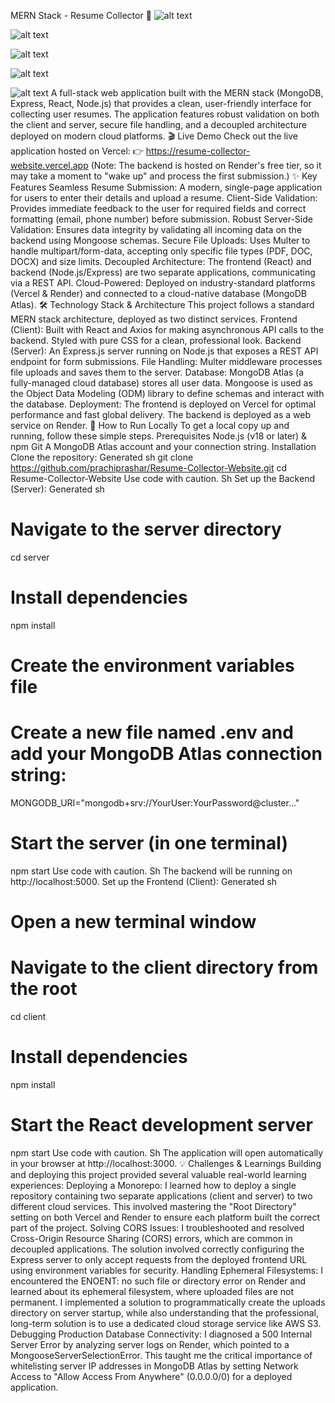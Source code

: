 MERN Stack - Resume Collector 🚀
![alt text](https://img.shields.io/badge/Live_Demo-Visit_Now-2ea44f?style=for-the-badge&logo=vercel)

![alt text](https://img.shields.io/badge/API-Live_on_Render-4D88FF?style=for-the-badge&logo=render)

![alt text](https://img.shields.io/badge/React-18-61DAFB?style=for-the-badge&logo=react)

![alt text](https://img.shields.io/badge/Node.js-20-43853d?style=for-the-badge&logo=node.js)

![alt text](https://img.shields.io/badge/MongoDB-Atlas-47A248?style=for-the-badge&logo=mongodb)
A full-stack web application built with the MERN stack (MongoDB, Express, React, Node.js) that provides a clean, user-friendly interface for collecting user resumes. The application features robust validation on both the client and server, secure file handling, and a decoupled architecture deployed on modern cloud platforms.
🎬 Live Demo
Check out the live application hosted on Vercel:
👉 https://resume-collector-website.vercel.app
(Note: The backend is hosted on Render's free tier, so it may take a moment to "wake up" and process the first submission.)
✨ Key Features
Seamless Resume Submission: A modern, single-page application for users to enter their details and upload a resume.
Client-Side Validation: Provides immediate feedback to the user for required fields and correct formatting (email, phone number) before submission.
Robust Server-Side Validation: Ensures data integrity by validating all incoming data on the backend using Mongoose schemas.
Secure File Uploads: Uses Multer to handle multipart/form-data, accepting only specific file types (PDF, DOC, DOCX) and size limits.
Decoupled Architecture: The frontend (React) and backend (Node.js/Express) are two separate applications, communicating via a REST API.
Cloud-Powered: Deployed on industry-standard platforms (Vercel & Render) and connected to a cloud-native database (MongoDB Atlas).
🛠️ Technology Stack & Architecture
This project follows a standard MERN stack architecture, deployed as two distinct services.
Frontend (Client): Built with React and Axios for making asynchronous API calls to the backend. Styled with pure CSS for a clean, professional look.
Backend (Server): An Express.js server running on Node.js that exposes a REST API endpoint for form submissions.
File Handling: Multer middleware processes file uploads and saves them to the server.
Database: MongoDB Atlas (a fully-managed cloud database) stores all user data. Mongoose is used as the Object Data Modeling (ODM) library to define schemas and interact with the database.
Deployment:
The frontend is deployed on Vercel for optimal performance and fast global delivery.
The backend is deployed as a web service on Render.
🚀 How to Run Locally
To get a local copy up and running, follow these simple steps.
Prerequisites
Node.js (v18 or later) & npm
Git
A MongoDB Atlas account and your connection string.
Installation
Clone the repository:
Generated sh
git clone https://github.com/prachiprashar/Resume-Collector-Website.git
cd Resume-Collector-Website
Use code with caution.
Sh
Set up the Backend (Server):
Generated sh
# Navigate to the server directory
cd server

# Install dependencies
npm install

# Create the environment variables file
# Create a new file named .env and add your MongoDB Atlas connection string:
MONGODB_URI="mongodb+srv://YourUser:YourPassword@cluster..."

# Start the server (in one terminal)
npm start
Use code with caution.
Sh
The backend will be running on http://localhost:5000.
Set up the Frontend (Client):
Generated sh
# Open a new terminal window
# Navigate to the client directory from the root
cd client

# Install dependencies
npm install

# Start the React development server
npm start
Use code with caution.
Sh
The application will open automatically in your browser at http://localhost:3000.
💡 Challenges & Learnings
Building and deploying this project provided several valuable real-world learning experiences:
Deploying a Monorepo: I learned how to deploy a single repository containing two separate applications (client and server) to two different cloud services. This involved mastering the "Root Directory" setting on both Vercel and Render to ensure each platform built the correct part of the project.
Solving CORS Issues: I troubleshooted and resolved Cross-Origin Resource Sharing (CORS) errors, which are common in decoupled applications. The solution involved correctly configuring the Express server to only accept requests from the deployed frontend URL using environment variables for security.
Handling Ephemeral Filesystems: I encountered the ENOENT: no such file or directory error on Render and learned about its ephemeral filesystem, where uploaded files are not permanent. I implemented a solution to programmatically create the uploads directory on server startup, while also understanding that the professional, long-term solution is to use a dedicated cloud storage service like AWS S3.
Debugging Production Database Connectivity: I diagnosed a 500 Internal Server Error by analyzing server logs on Render, which pointed to a MongooseServerSelectionError. This taught me the critical importance of whitelisting server IP addresses in MongoDB Atlas by setting Network Access to "Allow Access From Anywhere" (0.0.0.0/0) for a deployed application.
